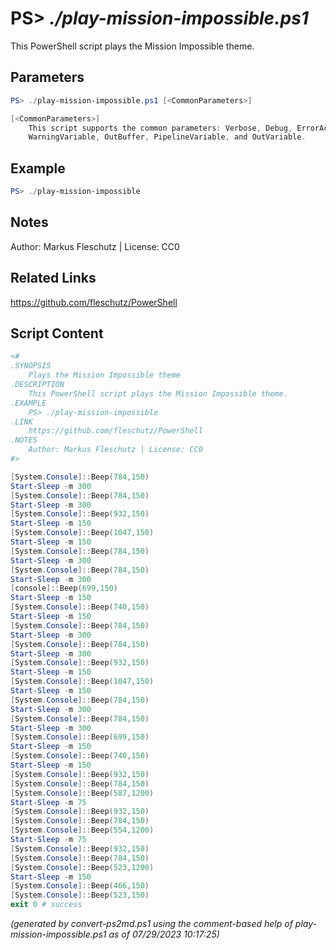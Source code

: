 PS> *./play-mission-impossible.ps1*
====================

This PowerShell script plays the Mission Impossible theme.

Parameters
----------
```powershell
PS> ./play-mission-impossible.ps1 [<CommonParameters>]

[<CommonParameters>]
    This script supports the common parameters: Verbose, Debug, ErrorAction, ErrorVariable, WarningAction, 
    WarningVariable, OutBuffer, PipelineVariable, and OutVariable.
```

Example
-------
```powershell
PS> ./play-mission-impossible

```

Notes
-----
Author: Markus Fleschutz | License: CC0

Related Links
-------------
https://github.com/fleschutz/PowerShell

Script Content
--------------
```powershell
<#
.SYNOPSIS
	Plays the Mission Impossible theme
.DESCRIPTION
	This PowerShell script plays the Mission Impossible theme.
.EXAMPLE
	PS> ./play-mission-impossible
.LINK
	https://github.com/fleschutz/PowerShell
.NOTES
	Author: Markus Fleschutz | License: CC0
#>

[System.Console]::Beep(784,150)
Start-Sleep -m 300
[System.Console]::Beep(784,150)
Start-Sleep -m 300
[System.Console]::Beep(932,150)
Start-Sleep -m 150
[System.Console]::Beep(1047,150)
Start-Sleep -m 150
[System.Console]::Beep(784,150)
Start-Sleep -m 300
[System.Console]::Beep(784,150)
Start-Sleep -m 300
[console]::Beep(699,150)
Start-Sleep -m 150
[System.Console]::Beep(740,150)
Start-Sleep -m 150
[System.Console]::Beep(784,150)
Start-Sleep -m 300
[System.Console]::Beep(784,150)
Start-Sleep -m 300
[System.Console]::Beep(932,150)
Start-Sleep -m 150
[System.Console]::Beep(1047,150)
Start-Sleep -m 150
[System.Console]::Beep(784,150)
Start-Sleep -m 300
[System.Console]::Beep(784,150)
Start-Sleep -m 300
[System.Console]::Beep(699,150)
Start-Sleep -m 150
[System.Console]::Beep(740,150)
Start-Sleep -m 150
[System.Console]::Beep(932,150)
[System.Console]::Beep(784,150)
[System.Console]::Beep(587,1200)
Start-Sleep -m 75
[System.Console]::Beep(932,150)
[System.Console]::Beep(784,150)
[System.Console]::Beep(554,1200)
Start-Sleep -m 75
[System.Console]::Beep(932,150)
[System.Console]::Beep(784,150)
[System.Console]::Beep(523,1200)
Start-Sleep -m 150
[System.Console]::Beep(466,150)
[System.Console]::Beep(523,150)
exit 0 # success
```

*(generated by convert-ps2md.ps1 using the comment-based help of play-mission-impossible.ps1 as of 07/29/2023 10:17:25)*
